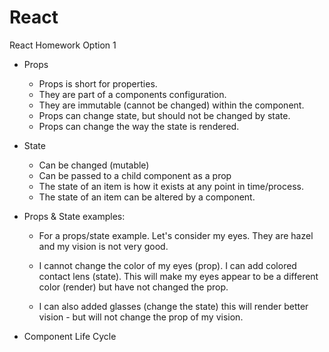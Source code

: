 # React
React Homework Option 1


- Props
  - Props is short for properties.
  - They are part of a components configuration.
  - They are immutable (cannot be changed) within the component.
  - Props can change state, but should not be changed by state.
  - Props can change the way the state is rendered.

- State
  - Can be changed (mutable)
  - Can be passed to a child component as a prop
  - The state of an item is how it exists at any point in time/process.
  - The state of an item can be altered by a component.


- Props & State examples:

  - For a props/state example.  Let's consider my eyes.  They are hazel and my vision is not very good.

  - I cannot change the color of my eyes (prop).  I can add colored contact lens (state).  This will make my eyes appear to be a different color (render) but have not changed the prop.

  - I can also added glasses (change the state) this will render better vision - but will not change the prop of my vision.
  


- Component Life Cycle




